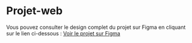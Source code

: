 # Projet-web
Vous pouvez consulter le design complet du projet sur Figma en cliquant sur le lien ci-dessous :
[Voir le projet sur Figma](https://www.figma.com/design/yPg3xZ8bc9ug9UcewMvLzM/projet-web?node-id=0-1&t=Rhek6ATDVfgwdcWD-1)
